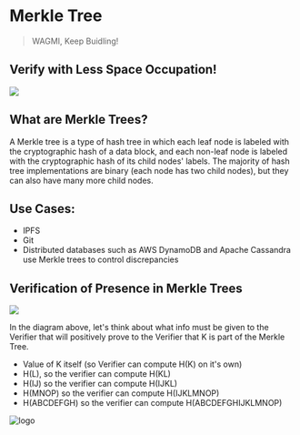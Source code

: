 # Merkle Tree
> WAGMI, Keep Buidling!

## Verify with Less Space Occupation!

![](https://miro.medium.com/max/1400/0*aOKIp5OPJoSSx0Qa.png)

## What are Merkle Trees?

A Merkle tree is a type of hash tree in which each leaf node is labeled with the cryptographic hash of a data block, and each non-leaf node is labeled with the cryptographic hash of its child nodes' labels. The majority of hash tree implementations are binary (each node has two child nodes), but they can also have many more child nodes.

## Use Cases:

* IPFS
* Git
* Distributed databases such as AWS DynamoDB and Apache Cassandra use Merkle trees to control discrepancies

## Verification of Presence in Merkle Trees

![](https://miro.medium.com/max/1400/1*gp9RaSxleAb3f9uZngpl3A.png)

In the diagram above, let's think about what info must be given to the Verifier that will positively prove to the Verifier that K is part of the Merkle Tree.

* Value of K itself (so Verifier can compute H(K) on it's own)
* H(L), so the verifier can compute H(KL)
* H(IJ) so the verifier can compute H(IJKL)
* H(MNOP) so the verifier can compute H(IJKLMNOP)
* H(ABCDEFGH) so the verifier can compute H(ABCDEFGHIJKLMNOP)

![logo](https://i.imgur.com/nDe4iYS.png)


<!-- Markdown link & img dfn's -->
[wiki]:  https://www.learnweb3.io/tracks/senior
